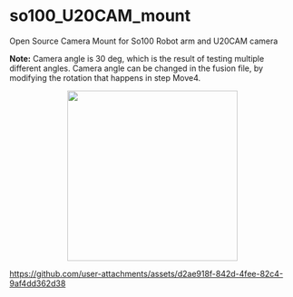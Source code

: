 # so100_U20CAM_mount
Open Source Camera Mount for So100 Robot arm and U20CAM camera

**Note:** Camera angle is 30 deg, which is the result of testing multiple different angles. Camera angle can be changed in the fusion file, by modifying the rotation that happens in step Move4.

<p align="center">
  <img src="https://github.com/user-attachments/assets/01a0d2aa-ef1c-4dd5-b0a5-b5fd81e8e63d" width="300"/>
</p>


https://github.com/user-attachments/assets/d2ae918f-842d-4fee-82c4-9af4dd362d38

